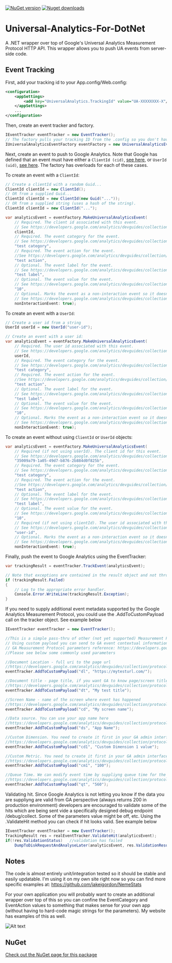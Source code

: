 [![NuGet version](http://img.shields.io/nuget/v/UniversalAnalyticsMeasurementProtocolWrapper.svg)](https://www.nuget.org/packages/UniversalAnalyticsMeasurementProtocolWrapper/)
[![Nuget downloads](http://img.shields.io/nuget/dt/UniversalAnalyticsMeasurementProtocolWrapper.svg)](http://www.nuget.org/packages/UniversalAnalyticsMeasurementProtocolWrapper/)

Universal-Analytics-For-DotNet
==============================

A .NET wrapper over top of Google's Universal Analytics Measurement Protocol HTTP API. This wrapper allows you to push UA events from server-side code.

## Event Tracking

First, add your tracking id to your App.config/Web.config:
```xml
<configuration>
	<appSettings>
		<add key="UniversalAnalytics.TrackingId" value="UA-XXXXXXXX-X"/>
	</appSettings>
    ...
</configuration>
```

Then, create an event tracker and factory.
```c#
IEventTracker eventTracker = new EventTracker();
// The factory pulls your tracking ID from the .config so you don't have to.
IUniversalAnalyticsEventFactory eventFactory = new UniversalAnalyticsEventFactory();
```

Next, create an event to push to Google Analytics. Note that Google has defined that an event must have either a `ClientId (cid)`, [see here](https://developers.google.com/analytics/devguides/collection/protocol/v1/parameters#cid), or `UserId (uid)`, [see here](https://developers.google.com/analytics/devguides/collection/protocol/v1/parameters#uid). The factory has overloads for each of these cases.

To create an event with a `ClientId`:

```c#
// Create a clientId with a random Guid...
ClientId clientId = new ClientId();
// OR from a supplied Guid...
ClientId clientId = new ClientId(new Guid("..."));
// OR from a supplied string (uses a hash of the string).
ClientId clientId = new ClientId("...");

var analyticsEvent = eventFactory.MakeUniversalAnalyticsEvent(
	// Required. The client id associated with this event.
	// See https://developers.google.com/analytics/devguides/collection/protocol/v1/parameters#cid for details.
	clientId,
	// Required. The event category for the event. 
	// See https://developers.google.com/analytics/devguides/collection/protocol/v1/parameters#ec for details.
	"test category",
	// Required. The event action for the event. 
	//See https://developers.google.com/analytics/devguides/collection/protocol/v1/parameters#ea for details.
	"test action",
	// Optional. The event label for the event.
	// See https://developers.google.com/analytics/devguides/collection/protocol/v1/parameters#el for details.
	"test label",
	// Optional. The event value for the event.
	// See https://developers.google.com/analytics/devguides/collection/protocol/v1/parameters#ev for details.
	"10",
	// Optional. Marks the event as a non-interaction event so it doesn't impact the bounce rate calculation.
	// See https://developers.google.com/analytics/devguides/collection/protocol/v1/parameters#ni for details. 
	nonInteractionEvent: true);
```

To create an event with a `UserId`:

```c#
// Create a user id from a string
UserId userId = new UserId("user-id");

// Create an event with a user id:
var analyticsEvent = eventFactory.MakeUniversalAnalyticsEvent(
	// Required. The user id associated with this event.
	// See https://developers.google.com/analytics/devguides/collection/protocol/v1/parameters#uid for details.
	userId,
	// Required. The event category for the event. 
	// See https://developers.google.com/analytics/devguides/collection/protocol/v1/parameters#ec for details.
	"test category",
	// Required. The event action for the event. 
	//See https://developers.google.com/analytics/devguides/collection/protocol/v1/parameters#ea for details.
	"test action",
	// Optional. The event label for the event.
	// See https://developers.google.com/analytics/devguides/collection/protocol/v1/parameters#el for details.
	"test label",
	// Optional. The event value for the event.
	// See https://developers.google.com/analytics/devguides/collection/protocol/v1/parameters#ev for details.
	"10",
	// Optional. Marks the event as a non-interaction event so it doesn't impact the bounce rate calculation.
	// See https://developers.google.com/analytics/devguides/collection/protocol/v1/parameters#ni for details. 
	nonInteractionEvent: true);
```

To create an event without using `ClientId` or `UserId` objects:

```c#
var analyticsEvent = eventFactory.MakeUniversalAnalyticsEvent(
	// Required (if not using userId). The client id for this event. 
	// See https://developers.google.com/analytics/devguides/collection/protocol/v1/parameters#cid for details.
	"35009a79-1a05-49d7-b876-2b884d0f825b",
	// Required. The event category for the event. 
	// See https://developers.google.com/analytics/devguides/collection/protocol/v1/parameters#ec for details.
	"test category",
	// Required. The event action for the event. 
	//See https://developers.google.com/analytics/devguides/collection/protocol/v1/parameters#ea for details.
	"test action",
	// Optional. The event label for the event.
	// See https://developers.google.com/analytics/devguides/collection/protocol/v1/parameters#el for details.
	"test label",
	// Optional. The event value for the event.
	// See https://developers.google.com/analytics/devguides/collection/protocol/v1/parameters#ev for details.
	"10",
	// Required (if not using clientId). The user id associated with this event.
	// See https://developers.google.com/analytics/devguides/collection/protocol/v1/parameters#uid for details.
	"user-id",
	// Optional. Marks the event as a non-interaction event so it doesn't impact the bounce rate calculation.
	// See https://developers.google.com/analytics/devguides/collection/protocol/v1/parameters#ni for details. 
	nonInteractionEvent: true);
```

Finally, push the event to Google Analytics using the EventTracker:

```c#
var trackingResult = eventTracker.TrackEvent(analyticsEvent);

// Note that exceptions are contained in the result object and not thrown for stability.
if (trackingResult.Failed)
{
	// Log to the appropriate error handler.
	Console.Error.WriteLine(trackingResult.Exception);
}
```


If you need to supply additional event metadata supported by the Google Analytics Measurement Protocol, you could use the .AddToCustomPayload call on the tracker object. See example below

```c#
IEventTracker eventTracker = new EventTracker();

//This is a simple pass-thru of other (not yet supported) Measurement Protocol fields which are not directly related to the Event tracking but might come handy
// Using custom payload you can send to GA event contextual information such as page or screen where event happened, Custom Dimensions, Custom Metrics
// GA Measurement Protocol parameters reference: https://developers.google.com/analytics/devguides/collection/protocol/v1/parameters
//Please see below some commonly used parameters

//Document Location - full uri to the page url
//https://developers.google.com/analytics/devguides/collection/protocol/v1/parameters#dl
eventTracker.AddToCustomPayload("dl", "https://mytesturl.com/");

//Document title - page title, if you want GA to know page/screen title where event has happened
//https://developers.google.com/analytics/devguides/collection/protocol/v1/parameters#dt
eventTracker.AddToCustomPayload("dt", "My test title");

//Screen Name - name of the screen where event has happened
//https://developers.google.com/analytics/devguides/collection/protocol/v1/parameters#cd
eventTracker.AddToCustomPayload("cd", "My screen name");

//Data source. You can use your app name here
//https://developers.google.com/analytics/devguides/collection/protocol/v1/parameters#ds
eventTracker.AddToCustomPayload("ds", "App Name");

//Custom Dimension. You need to create it first in your GA admin interface
//https://developers.google.com/analytics/devguides/collection/protocol/v1/parameters#cd_
eventTracker.AddToCustomPayload("cd1", "Custom Dimension 1 value");

//Custom Metric. You need to create it first in your GA admin interface
//https://developers.google.com/analytics/devguides/collection/protocol/v1/parameters#cm_
eventTracker.AddToCustomPayload("cm1", "100");

//Queue Time. We can modify event time by suppliyng queue time for the hit up to 4 hours in milliseconds
//https://developers.google.com/analytics/devguides/collection/protocol/v1/parameters#qt
eventTracker.AddToCustomPayload("qt", "560");
```


Validating hit. Since Google Analytics is not letting you know if the data you are suppliyng are valid from GA perspective (always returns 200 in production environment)
developers are encouraged to validate some of the hits which are being sent vide a specifically designed debug endpoint /debug/collect. Some of the parameters value might be off, etc.
Using the .ValidateHit method you can check if hit looks valid. See example below

```c#
IEventTracker eventTracker = new EventTracker();
TrackingResult res = realEventTracker.ValidateHit(analyticsEvent);
if(!res.ValidationStatus)	//validation has failed
	DumpToDiskRequestAndAnalyseLater(analyticsEvent, res.ValidationResult);	//res.ValudationResult holds detailed information returned by GA on what is wrong with the hit

```

## Notes
The code is almost entirely unit/integration tested so it should be stable and easily updatable. I'm using it on my own site right now so you can find more specific examples at: https://github.com/jakejgordon/NemeStats 

For your own application you will probably want to create an additional wrapper over top of this so you can confine the EventCategory and EventAction values to something that makes sense for your own app (without having to hard-code magic strings for the parameters). My website has examples of this as well.

![Alt text](https://raw.githubusercontent.com/jakejgordon/Universal-Analytics-For-DotNet/master/universal_analytics_realtime_events_screenshot.jpg?raw=true "Screenshot of Real-Time Events After Pushing Data")

## NuGet
[Check out the NuGet page for this package](https://www.nuget.org/packages/UniversalAnalyticsMeasurementProtocolWrapper/)
